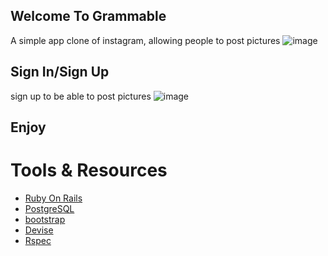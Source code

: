 ## Welcome To Grammable
A simple app clone of instagram, allowing people to post pictures
![image](https://user-images.githubusercontent.com/54120060/83338037-4383fa80-a28e-11ea-9914-0b222e0ef95e.png)

## Sign In/Sign Up
sign up to be able to post pictures
![image](https://user-images.githubusercontent.com/54120060/83338047-61e9f600-a28e-11ea-8a37-8ed648b2f272.png)

## Enjoy

# Tools & Resources
- [Ruby On Rails](https://rubyonrails.org/)
- [PostgreSQL](https://www.postgresql.org/)
- [bootstrap](https://getbootstrap.com/)
- [Devise](https://github.com/heartcombo/devise)
- [Rspec](https://github.com/rspec/rspec-rails/)
